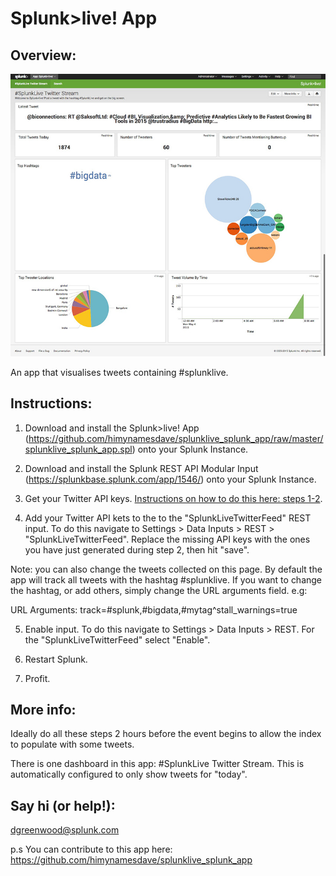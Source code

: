 Splunk>live! App
===

Overview:
---

![SplunkLive App](https://raw.githubusercontent.com/himynamesdave/splunklive_splunk_app/master/static/screenshot.jpeg)

An app that visualises tweets containing #splunklive.

Instructions:
---

1. Download and install the Splunk>live! App (https://github.com/himynamesdave/splunklive_splunk_app/raw/master/splunklive_splunk_app.spl) onto your Splunk Instance.

2. Download and install the Splunk REST API Modular Input (https://splunkbase.splunk.com/app/1546/) onto your Splunk Instance.

3. Get your Twitter API keys. [Instructions on how to do this here: steps 1-2](http://blogs.splunk.com/2014/07/03/splunking-social-media-tracking-tweets/).

4. Add your Twitter API kets to the to the "SplunkLiveTwitterFeed" REST input. To do this navigate to Settings > Data Inputs > REST > "SplunkLiveTwitterFeed". Replace the missing API keys with the ones you have just generated during step 2, then hit "save".

Note: you can also change the tweets collected on this page. By default the app will track all tweets with the hashtag #splunklive. If you want to change the hashtag, or add others, simply change the URL arguments field. e.g:

URL Arguments: track=#splunk,#bigdata,#mytag^stall_warnings=true

5. Enable input. To do this navigate to Settings > Data Inputs > REST. For the "SplunkLiveTwitterFeed" select "Enable".

6. Restart Splunk.

7. Profit.

More info:
---

Ideally do all these steps 2 hours before the event begins to allow the index to populate with some tweets.

There is one dashboard in this app: #SplunkLive Twitter Stream. This is automatically configured to only show tweets for "today".

Say hi (or help!):
---

dgreenwood@splunk.com

p.s You can contribute to this app here: https://github.com/himynamesdave/splunklive_splunk_app
